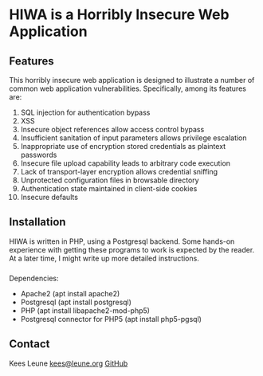 # HIWA is a Horribly Insecure Web Application

## Features

This horribly insecure web application is designed to illustrate
a number of common web application vulnerabilities. Specifically,
among its features are:

 1. SQL injection for authentication bypass
 2. XSS 
 3. Insecure object references allow access control bypass
 4. Insufficient sanitation of input parameters allows privilege escalation
 5. Inappropriate use of encryption stored credentials as plaintext passwords
 6. Insecure file upload capability leads to arbitrary code execution
 7. Lack of transport-layer encryption allows credential sniffing
 8. Unprotected configuration files in browsable directory
 9. Authentication state maintained in client-side cookies
10. Insecure defaults

## Installation

HIWA is written in PHP, using a Postgresql backend. Some hands-on experience
with getting these programs to work is expected by the reader. At a later
time, I might write up more detailed instructions.

###
Dependencies:

* Apache2 (apt install apache2)
* Postgresql (apt install postgresql)
* PHP (apt install libapache2-mod-php5)
* Postgresql connector for PHP5 (apt install php5-pgsql)

## Contact

Kees Leune <kees@leune.org>
[GitHub](https://github.com/KeesL/hiwa)

